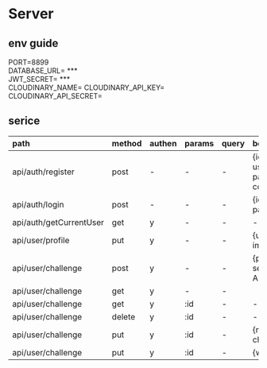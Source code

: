 # Server

## env guide
PORT=8899  
DATABASE_URL= ***  
JWT_SECRET= ***  
CLOUDINARY_NAME=
CLOUDINARY_API_KEY=
CLOUDINARY_API_SECRET=

## serice
|path |method |authen |params |query |body |
|:--  |:--  |:--  |:--  |:--  |:--  |
|api/auth/register |post | - | - | - |{identify, username, password, confirmPassword}
|api/auth/login |post |- |- |- |{identity, password}
|api/auth/getCurrentUser |get |y |- |- |-
|api/user/profile |put |y |- |- |{username, image(file)}
|api/user/challenge |post |y |- |- |{promt for create servey or plan to AI}
|api/user/challenge |get |y |- |- |
|api/user/challenge |get |y |:id |- |- |
|api/user/challenge |delete |y |:id |- |-|
|api/user/challenge |put |y |:id |- |{message, challenge_status}
|api/user/challenge |put |y |:id |- |{weightResult}


